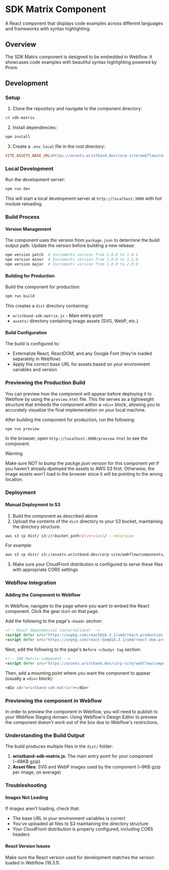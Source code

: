 # SDK Matrix Component

A React component that displays code examples across different languages and frameworks with syntax highlighting.

## Overview

The SDK Matrix component is designed to be embedded in Webflow. It showcases code examples with beautiful syntax highlighting powered by Prism.

## Development

### Setup

1. Clone the repository and navigate to the component directory:
```bash
cd sdk-matrix
```

2. Install dependencies:
```bash
npm install
```

3. Create a `.env.local` file in the root directory:
```ini
VITE_ASSETS_BASE_URL=https://assets.wristband.dev/corp-site/webflow/components/sdk-matrix
```

### Local Development

Run the development server:
```bash
npm run dev
```

This will start a local development server at `http://localhost:3000` with hot module reloading.

### Build Process

#### Version Management

The component uses the version from `package.json` to determine the build output path. Update the version before building a new release:
```bash
npm version patch  # Increments version from 1.0.0 to 1.0.1
npm version minor  # Increments version from 1.0.0 to 1.1.0
npm version major  # Increments version from 1.0.0 to 2.0.0
```

#### Building for Production

Build the component for production:
```bash
npm run build
```

This creates a `dist` directory containing:

- `wristband-sdk-matrix.js` - Main entry point
- `assets/` directory containing image assets (SVG, WebP, etc.)

#### Build Configuration

The build is configured to:

- Externalize React, ReactDOM, and any Google Font (they're loaded separately in Webflow)
- Apply the correct base URL for assets based on your environment variables and version


### Previewing the Production Build

You can preview how the component will appear before deploying it to Webflow by using the `preview.html` file. This file serves as a lightweight structure that embeds the component within a `<div>` block, allowing you to accurately visualize the final implementation on your local machine.

After building the component for production, run the following:
```bash
npm run preview
```

In the browser, open `http://localhost:3000/preview.html` to see the component.

> [!WARNING]
> Make sure NOT to bump the packge.json version for this component yet if you haven't already dpeloyed the assets to AWS S3 first. Otherwise, the image assets won't load in the browser since it will be pointing to the wrong location.


### Deployment

#### Manual Deployment to S3

1. Build the component as described above
2. Upload the contents of the `dist` directory to your S3 bucket, maintaining the directory structure:
```bash
aws s3 cp dist/ s3://<bucket_path>/[version]/ --recursive
```
For example:
```bash
aws s3 cp dist/ s3://assets.wristband.dev/corp-site/webflow/components/sdk-matrix/1.0.0/ --recursive
```
3. Make sure your CloudFront distribution is configured to serve these files with appropriate CORS settings

### Webflow Integration

#### Adding the Component to Webflow

In Webflow, navigate to the page where you want to embed the React component. Click the gear icon on that page.

Add the following to the page's `<head>` section:

```html
<!-- React dependencies (externalized) -->
<script defer src="https://unpkg.com/react@18.3.1/umd/react.production.min.js"></script>
<script defer src="https://unpkg.com/react-dom@18.3.1/umd/react-dom.production.min.js"></script>
```

Next, add the following to the page's `Before </body> tag` section:
```html
<!-- SDK Matrix component -->
<script defer src="https://assets.wristband.dev/corp-site/webflow/components/sdk-matrix/1.0.0/wristband-sdk-matrix.js"></script>
```

Then, add a mounting point where you want the component to appear (usually a `<div>` block):
```html
<div id="wristband-sdk-matrix"></div>
```

### Previewing the component in Webflow

In order to preview the component in Webflow, you will need to publish to your Webflow Staging domain. Using Webflow's Design Editor to preview the component doesn't work out of the box due to Webflow's restrictions.

### Understanding the Build Output

The build produces multiple files in the `dist/` folder:

1. **wristband-sdk-matrix.js**: The main entry point for your component (~68KB gzip)
2. **Asset files**: SVG and WebP images used by the component (~9KB gzip per image, on average)

### Troubleshooting

#### Images Not Loading

If images aren't loading, check that:

- The base URL in your environment variables is correct
- You've uploaded all files to S3 maintaining the directory structure
- Your CloudFront distribution is properly configured, including CORS headers

#### React Version Issues

Make sure the React version used for development matches the version loaded in Webflow (18.3.1).
